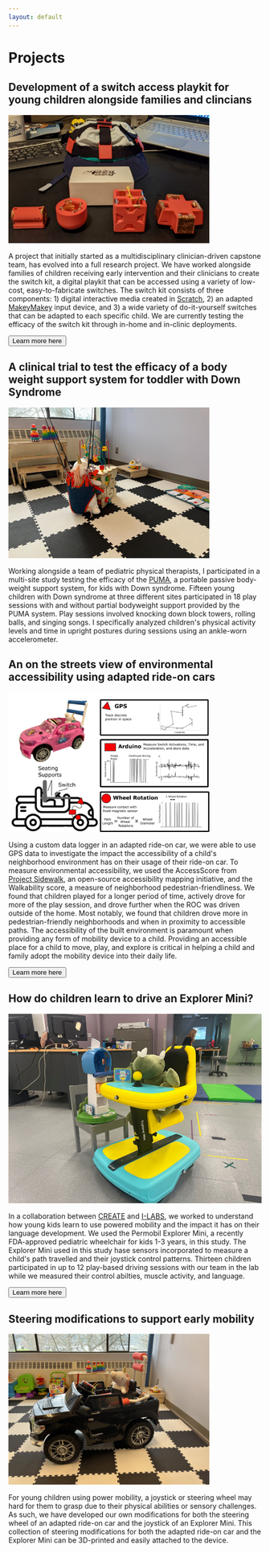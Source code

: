 ```yaml
---
layout: default
---
```


# Projects

## Development of a switch access playkit for young children alongside families and clincians
<img class="wrapped" src="photos/Makey-Makey-kit.png" alt = "The Makey Makey alongside customized 3D printed tilt sensors." width = "400"/>

A project that initially started as a multidisciplinary clinician-driven capstone team, has evolved into a full research project. We have worked alongside families of children receiving early intervention and their clinicians to create the switch kit, a digital playkit that can be accessed using a variety of low-cost, easy-to-fabricate switches. The switch kit consists of three components: 1) digital interactive media created in [Scratch](https://scratch.mit.edu/), 2) an adapted [MakeyMakey](https://makeymakey.com/) input device, and 3) a wide variety of do-it-yourself switches that can be adapted to each specific child. We are currently testing the efficacy of the switch kit through in-home and in-clinic deployments.

<button name="button" onclick="location.href='https://miahoffmannd.github.io/switchkit/';">Learn more here</button>

## A clinical trial to test the efficacy of a body weight support system for toddler with Down Syndrome
<img class="wrapped" src="photos/Body-Weight-Support-System.png" alt = "A stuffed unicorn playing with a block while in a body weight support system." width = "400"/>

Working alongside a team of pediatric physical therapists, I participated in a multi-site study testing the efficacy of the [PUMA](enlitenllc.com), a portable passive body-weight support system, for kids with Down syndrome. Fifteen young children with Down syndrome at three different sites participated in 18 play sessions with and without partial bodyweight support provided by the PUMA system. Play sessions involved knocking down block towers, rolling balls, and singing songs. I specifically analyzed children's physical activity levels and time in upright postures during sessions using an ankle-worn accelerometer.

## An on the streets view of environmental accessibility using adapted ride-on cars
<img class="wrapped" src="photos/ROC-GPS-Methods.png" alt = "A pink adapted ride-on car is shown in the upper left corner with a switch on the steering wheel and PVC back supports attached to the rear of the vehicle. A stuffed unicorn sits in the driver's seat. In the bottom left corner, a graphic of an adapted ride-on car shows seating supports in the form of an armrest and backrest and a switch mounted on the steering wheel. The datalogger is shown in red with a triangle on the hood of the car, the main datalogger is a red rectangle behind the front wheel, and the wheel rotation sensor is mounted on the front wheel as a red circle. The GPS is used to track discrete position in space and an example of a path map in latitude and longitude is shown. The Arduino is used to measure switch activations, time, and acceleration and store data. An example of on and off switch activations is shown for a single button press and continued button press. An example of tri-axis accelerometer data is also shown. Wheel rotation measures contact with a fixed magnetic sensor on the wheel. The wheel rotation is shown as a binary data source with a high showing each wheel rotation. The path length was calculated by measuring the number of wheel rotations by the wheel diameter." width = "400"/>

Using a custom data logger in an adapted ride-on car, we were able to use GPS data to investigate the impact the accessibility of a child's neighborhood environment has on their usage of their ride-on car. To measure environmental accessibility, we used the AccessScore from [Project Sidewalk](https://sidewalk-sea.cs.washington.edu/), an open-source accessibility mapping initiative, and the Walkability score, a measure of neighborhood pedestrian-friendliness. We found that children played for a longer period of time, actively drove for more of the play session, and drove further when the ROC was driven outside of the home. Most notably, we found that children drove more in pedestrian-friendly neighborhoods and when in proximity to accessible paths. The accessibility of the built environment is paramount when providing any form of mobility device to a child. Providing an accessible place for a child to move, play, and explore is critical in helping a child and family adopt the mobility device into their daily life.

<button name="button" onclick="location.href='https://www.me.washington.edu/news/article/2024-02-26/wheels-in-motion';">Learn more here</button>

## How do children learn to drive an Explorer Mini?
<img class="wrapped" src="photos/Exploratory-Play-Explorer-Mini.png" alt = "A dinosaur toy driving an Explorer Mini up to a toy mailbox.">

In a collaboration between [CREATE](https://create.uw.edu/) and [I-LABS](https://ilabs.uw.edu/), we worked to understand how young kids learn to use powered mobility and the impact it has on their language development. We used the Permobil Explorer Mini, a recently FDA-approved pediatric wheelchair for kids 1-3 years, in this study. The Explorer Mini used in this study hase sensors incorporated to measure a child's path travelled and their joystick control patterns. Thirteen children participated in up to 12 play-based driving sessions with our team in the lab while we measured their control abilties, muscle activity, and language.

<button name="button" onclick="location.href='https://create.uw.edu/initiatives/moonshot-access-mobility-and-the-brain/';">Learn more here</button>

## Steering modifications to support early mobility
<img class="wrapped" src="photos/Steering-Rod-Demonstration.jpg" alt = "A stuffed unicorn toy sitting in an adapted ride-on car with a 3D printed steering rod mounted on the steering wheel." width = "400"/>

For young children using power mobility, a joystick or steering wheel may hard for them to grasp due to their physical abilities or sensory challenges. As such, we have developed our own modifications for both the steering wheel of an adapted ride-on car and the joystick of an Explorer Mini. This collection of steering modifications for both the adapted ride-on car and the Explorer Mini can be 3D-printed and easily attached to the device.  
